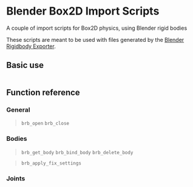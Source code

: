 # Blender Box2D Import Scripts
A couple of import scripts for Box2D physics, using Blender rigid bodies

These scripts are meant to be used with files generated by the [Blender Rigidbody Exporter](https://github.com/bartteunis/blender-rigidbody-exporter).

## Basic use

```

```

## Function reference

### General
> `brb_open`
> `brb_close`

### Bodies
> `brb_get_body`
> `brb_bind_body`
> `brb_delete_body`

> `brb_apply_fix_settings`

### Joints

